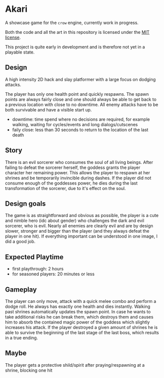 # Akari

A showcase game for the `crow` engine, currently work in progress.

Both the code and all the art in this repository is licensed under the [MIT license].

This project is quite early in development and is therefore not yet in a playable state.

[MIT license]: ./LICENSE

## Design

A high intensity 2D hack and slay platformer with a large focus on dodging attacks.

The player has only one health point and quickly respawns. The spawn points are always fairly close and
one should always be able to get back to a previous location with close to no downtime. All enemy attacks
have to be both survivable and have a visible start up.

- downtime: time spend where no decisions are required, for example walking, waiting for cycles/events and long dialogs/cutscenes
- faily close: less than 30 seconds to return to the location of the last death

## Story

There is an evil sorcerer who consumes the soul of all living beings. After failing to defeat the sorcerer herself, the goddess grants
the player character her remaining power. This allows the player to respawn at her shrines and be temporarily invincible during dashes.
If the player did not consume enough of the goddesses power, he dies during the last transformation of the sorcerer, due to it's effect on
the soul.

## Design goals

The game is as straightforward and obvious as possible, the player is a cute and nimble hero (idc about gender) who challenges the dark and evil
sorcerer, who is evil. Nearly all enemies are clearly evil and are by design slower, stronger and bigger than the player (and they always defeat the
player in one hit). If everything important can be understood in one image, I did a good job.

## Expected Playtime

- first playthrough: 2 hours
- for seasoned players: 20 minutes or less

## Gameplay

The player can only move, attack with a quick melee combo and perform a dodge roll.
He always has exactly one health and dies instantly.
Walking past shrines automatically updates the spawn point. In case he
wants to take additional risks he can break them, which destroys them and causes
him to absorb the contained magic power of the goddess which slightly increases his attack.
If the player destroyed a given amount of shrines he is able to survive the beginning of
the last stage of the last boss, which results in a true ending.

## Maybe

The player gets a protective shild/spirit after praying/respawning at a shrine, blocking one hit
